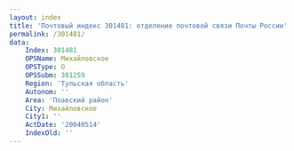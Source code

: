 ```yaml
---
layout: index
title: 'Почтовый индекс 301481: отделение почтовой связи Почты России'
permalink: /301481/
data:
    Index: 301481
    OPSName: Михайловское
    OPSType: О
    OPSSubm: 301259
    Region: 'Тульская область'
    Autonom: ''
    Area: 'Плавский район'
    City: Михайловское
    City1: ''
    ActDate: '20040514'
    IndexOld: ''
---
```


